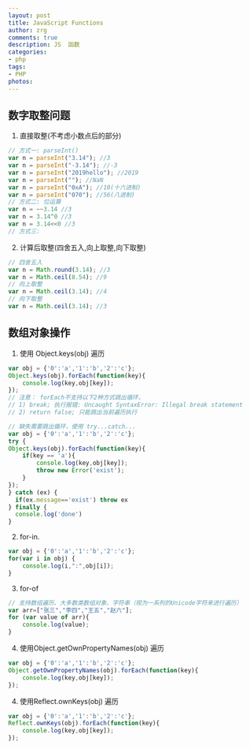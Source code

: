 ```yaml
---
layout: post
title: JavaScript Functions
author: zrg
comments: true
description: JS  函数
categories:
- php
tags:
- PHP
photos:
---
```

## 数字取整问题
1. 直接取整(不考虑小数点后的部分)
```javascript
// 方式一: parseInt()
var n = parseInt("3.14"); //3
var n = parseInt("-3.14"); //-3
var n = parseInt("2019hello"); //2019
var n = parseInt(""); //NaN
var n = parseInt("0xA"); //10(十六进制)
var n = parseInt("070"); //56(八进制)
// 方式二: 位运算
var n = ~~3.14 //3
var n = 3.14^0 //3
var n = 3.14<<0 //3
// 方式三: 
```
2. 计算后取整(四舍五入,向上取整,向下取整)
```javascript
// 四舍五入
var n = Math.round(3.14); //3
var n = Math.ceil(8.54); //9
// 向上取整
var n = Math.ceil(3.14); //4
// 向下取整
var n = Math.ceil(3.14); //3
```

## 数组对象操作
1. 使用 Object.keys(obj) 遍历
```javascript
var obj = {'0':'a','1':'b','2':'c'};
Object.keys(obj).forEach(function(key){
	console.log(key,obj[key]);
});
// 注意： forEach不支持以下2种方式跳出循环，
// 1) break; 执行报错: Uncaught SyntaxError: Illegal break statement
// 2) return false; 只能跳出当前遍历执行

// 缺失需要跳出循环，使用 try...catch...
var obj = {'0':'a','1':'b','2':'c'};
try {
Object.keys(obj).forEach(function(key){
	if(key == 'a'){
		console.log(key,obj[key]);
		throw new Error('exist');
	}
});
} catch (ex) {
  if(ex.message=='exist') throw ex
} finally {
  console.log('done')
}
```
2. for-in.	
```javascript
var obj = {'0':'a','1':'b','2':'c'};
for(var i in obj) {
	console.log(i,":",obj[i]);
}
```
3. for-of
```javascript
// 支持数组遍历、大多数类数组对象、字符串（视为一系列的Unicode字符来进行遍历）
var arr=["张三","李四","王五","赵六"];
for (var value of arr){
    console.log(value);
}
```
4. 使用Object.getOwnPropertyNames(obj) 遍历
```javascript
var obj = {'0':'a','1':'b','2':'c'};
Object.getOwnPropertyNames(obj).forEach(function(key){
    console.log(key,obj[key]);
});
```
4. 使用Reflect.ownKeys(obj) 遍历
```javascript
var obj = {'0':'a','1':'b','2':'c'};
Reflect.ownKeys(obj).forEach(function(key){
	console.log(key,obj[key]);
});
```